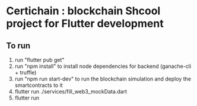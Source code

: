 # Certichain : blockchain Shcool project for Flutter development

## To run

1. run "flutter pub get"
2. run "npm install" to install node dependencies for backend (ganache-cli + truffle)
3. run "npm run start-dev" to run the blockchain simulation and deploy the smartcontracts to it
4. flutter run ./services/fill_web3_mockData.dart
5. flutter run
